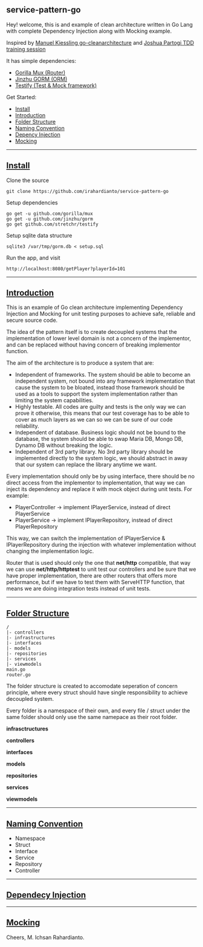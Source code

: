 service-pattern-go
-------

Hey! welcome, this is and example of clean architecture written in Go Lang with complete Dependency Injection along with Mocking example.

Inspired by [Manuel Kiessling go-cleanarchitecture](http://manuel.kiessling.net/2012/09/28/applying-the-clean-architecture-to-go-applications/) and [Joshua Partogi TDD training session](https://github.com/jpartogi/tennis-kata-laravel/)

It has simple dependencies:

 - [Gorilla Mux (Router)](https://github.com/gorilla/mux)
 - [Jinzhu GORM (ORM)](https://github.com/jinzhu/gorm)
 - [Testify (Test & Mock framework)](https://github.com/stretchr/testify)

Get Started:

 - [Install](https://irahardianto.github.io/service-pattern-go#install)
 - [Introduction](https://irahardianto.github.io/service-pattern-go#introduction)
 - [Folder Structure](https://irahardianto.github.io/service-pattern-go#folder-structure)
 - [Naming Convention](https://irahardianto.github.io/service-pattern-go#naming-convention)
 - [Depency Injection](https://irahardianto.github.io/service-pattern-go#dependency-injection)
 - [Mocking](https://irahardianto.github.io/service-pattern-go#mocking)


----------

[Install](https://irahardianto.github.io/service-pattern-go#install)
-------

Clone the source

    git clone https://github.com/irahardianto/service-pattern-go

Setup dependencies

    go get -u github.com/gorilla/mux
    go get -u github.com/jinzhu/gorm
    go get github.com/stretchr/testify

Setup sqlite data structure

    sqlite3 /var/tmp/gorm.db < setup.sql

Run the app, and visit

    http://localhost:8080/getPlayer?playerId=101


----------

[Introduction](https://irahardianto.github.io/service-pattern-go#introduction)
-------
This is an example of Go clean architecture implementing Dependency Injection and Mocking for unit testing purposes to achieve safe, reliable and secure source code.

The idea of the pattern itself is to create decoupled systems that the implementation of lower level domain is not a concern of the implementor, and can be replaced without having concern of breaking implementor function.

The aim of the architecture is to produce a system that are:

 - Independent of frameworks. The system should be able to become an independent system, not bound into any framework implementation that cause the system to be bloated, instead those framework should be used as a tools to support the system implementation rather than limiting the system capabilities.
 - Highly testable. All codes are guilty and tests is the only way we can prove it otherwise, this means that our test coverage has to be able to cover as much layers as we can so we can be sure of our code reliability.
 - Independent of database. Business logic should not be bound to the database, the system should be able to swap Maria DB, Mongo DB, Dynamo DB without breaking the logic.
 - Independent of 3rd party library. No 3rd party library should be implemented directly to the system logic, we should abstract in away that our system can replace the library anytime we want.

Every implementation should only be by using interface, there should be no direct access from the implementor to implementation, that way we can inject its dependency and replace it with mock object during unit tests. For example:

 - PlayerController -> implement IPlayerService,  instead of direct PlayerService
 - PlayerService -> implement IPlayerRepository, instead of direct PlayerRepository

This way, we can switch the implementation of IPlayerService & IPlayerRepository during the injection with whatever implementation without changing the implementation logic.

Router that is used should only the one that **net/http** compatible, that way we can use **net/http/httptest** to unit test our controllers and be sure that we have proper implementation, there are other routers that offers more performance, but if we have to test them with ServeHTTP function, that means we are doing integration tests instead of unit tests.

----------

[Folder Structure](https://irahardianto.github.io/service-pattern-go#folder-structure)
-------
    /
    |- controllers
    |- infrastructures
    |- interfaces
    |- models
    |- repositories
    |- services
    |- viewmodels
    main.go
    router.go

The folder structure is created to accomodate seperation of concern principle, where every struct should have single responsibility to achieve decoupled system.

Every folder is a namespace of their own, and every file / struct under the same folder should only use the same namepace as their root folder.

**infrasctructures**


**controllers**

**interfaces**

**models**

**repositories**

**services**

**viewmodels**

----------

[Naming Convention](https://irahardianto.github.io/service-pattern-go#naming-convention)
-------
- Namespace
- Struct
- Interface
- Service
- Repository
- Controller

----------

[Dependecy Injection](https://irahardianto.github.io/service-pattern-go#dependency-injection)
-------


----------

[Mocking](https://irahardianto.github.io/service-pattern-go#mocking)
-------

Cheers,
M. Ichsan Rahardianto.
